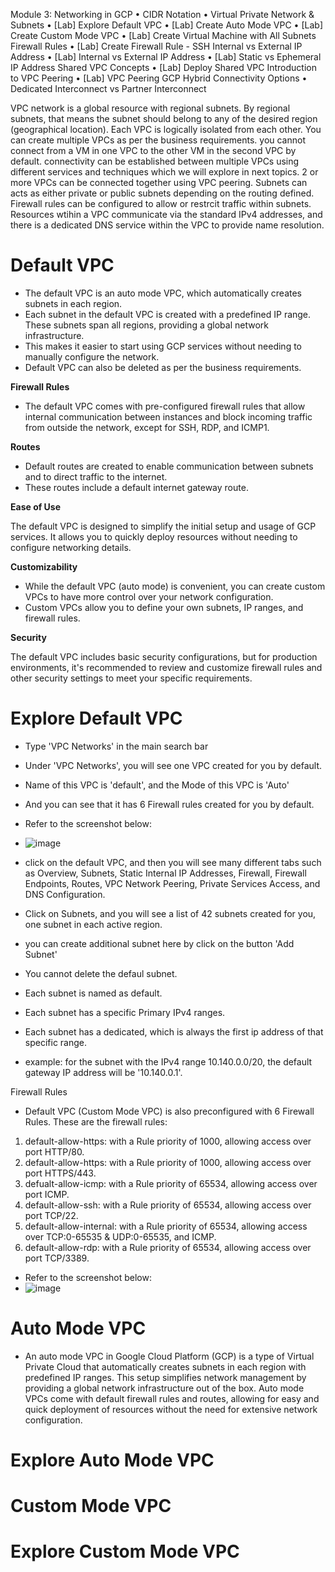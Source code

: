 Module 3: Networking in GCP
• CIDR Notation 
• Virtual Private Network & Subnets 
• [Lab] Explore Default VPC 
• [Lab] Create Auto Mode VPC 
• [Lab] Create Custom Mode VPC 
• [Lab] Create Virtual Machine with All Subnets Firewall Rules 
• [Lab] Create Firewall Rule - SSH Internal vs External IP Address 
• [Lab] Internal vs External IP Address 
• [Lab] Static vs Ephemeral IP Address Shared VPC Concepts 
• [Lab] Deploy Shared VPC Introduction to VPC Peering 
• [Lab] VPC Peering GCP Hybrid Connectivity Options 
• Dedicated Interconnect vs Partner Interconnect

VPC network is a global resource with regional subnets.
By regional subnets, that means the subnet should belong to any of the desired region (geographical location).
Each VPC is logically isolated from each other.
You can create multiple VPCs as per the business requirements.
you cannot connect from a VM in one VPC to the other VM in the second VPC by default.
connectivity can be established between multiple VPCs using different services and techniques which we will explore in next topics.
2 or more VPCs can be connected together using VPC peering.
Subnets can acts as either private or public subnets depending on the routing defined.
Firewall rules can be configured to allow or restrcit traffic within subnets.
Resources wtihin a VPC communicate via the standard IPv4 addresses, and there is a dedicated DNS service within the VPC to provide name resolution.


# Default VPC
- The default VPC is an auto mode VPC, which automatically creates subnets in each region.
- Each subnet in the default VPC is created with a predefined IP range. These subnets span all regions, providing a global network infrastructure.
- This makes it easier to start using GCP services without needing to manually configure the network.
- Default VPC can also be deleted as per the business requirements. 

**Firewall Rules**

- The default VPC comes with pre-configured firewall rules that allow internal communication between instances and block incoming traffic from outside the network, except for SSH, RDP, and ICMP1.

**Routes**

- Default routes are created to enable communication between subnets and to direct traffic to the internet.
- These routes include a default internet gateway route.

**Ease of Use**

The default VPC is designed to simplify the initial setup and usage of GCP services. 
It allows you to quickly deploy resources without needing to configure networking details.

**Customizability**

- While the default VPC (auto mode) is convenient, you can create custom VPCs to have more control over your network configuration. 
- Custom VPCs allow you to define your own subnets, IP ranges, and firewall rules.

**Security**

The default VPC includes basic security configurations, but for production environments, it's recommended to review and customize firewall rules and other security settings to meet your specific requirements.

# Explore Default VPC
- Type 'VPC Networks' in the main search bar
- Under 'VPC Networks', you will see one VPC created for you by default.
- Name of this VPC is 'default', and the Mode of this VPC is 'Auto'
- And you can see that it has 6 Firewall rules created for you by default.
- Refer to the screenshot below:
- ![image](https://github.com/user-attachments/assets/6ecdf057-9d1e-4f33-a944-202e0d19fdc7)

- click on the default VPC, and then you will see many different tabs such as Overview, Subnets, Static Internal IP Addresses, Firewall, Firewall Endpoints, Routes, VPC Network Peering, Private Services Access, and DNS Configuration.

- Click on Subnets, and you will see a list of 42 subnets created for you, one subnet in each active region.
- you can create additional subnet here by click on the button 'Add Subnet'
- You cannot delete the defaul subnet.
- Each subnet is named as default.
- Each subnet has a specific Primary IPv4 ranges.
- Each subnet has a dedicated, which is always the first ip address of that specific range.
- example: for the subnet with the IPv4 range 10.140.0.0/20, the default gateway IP address will be '10.140.0.1'.

Firewall Rules

- Default VPC (Custom Mode VPC) is also preconfigured with 6 Firewall Rules. These are the firewall rules:
1. default-allow-https: with a Rule priority of 1000, allowing access over port HTTP/80.
2. default-allow-https: with a Rule priority of 1000, allowing access over port HTTPS/443.
3. defualt-allow-icmp: with a Rule priority of 65534, allowing access over port ICMP.
4. default-allow-ssh: with a Rule priority of 65534, allowing access over port TCP/22.
5. default-allow-internal: with a Rule priority of 65534, allowing access over TCP:0-65535 & UDP:0-65535, and ICMP.
6. default-allow-rdp: with a Rule priority of 65534, allowing access over port TCP/3389.

- Refer to the screenshot below:
- ![image](https://github.com/user-attachments/assets/34c5f7d4-7cb9-4732-b06c-755449b4d94b)

  
# Auto Mode VPC
- An auto mode VPC in Google Cloud Platform (GCP) is a type of Virtual Private Cloud that automatically creates subnets in each region with predefined IP ranges. This setup simplifies network management by providing a global network infrastructure out of the box. Auto mode VPCs come with default firewall rules and routes, allowing for easy and quick deployment of resources without the need for extensive network configuration.

# Explore Auto Mode VPC

# Custom Mode VPC

# Explore Custom Mode VPC

#
